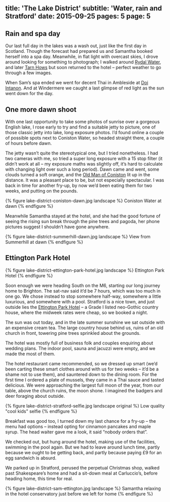 title: 'The Lake District'
subtitle: 'Water, rain and Stratford'
date: 2015-09-25
pages: 5
page: 5
---

## Rain and spa day

Our last full day in the lakes was a wash out, just like the first day in Scotland. Though the forecast had prepared us and Samantha booked herself into a spa day. Meanwhile, in flat light with overcast skies, I drove around looking for something to photograph; I walked around [Rydal Water](https://en.wikipedia.org/wiki/Rydal_Water), and later [Tarn Hows](https://en.wikipedia.org/wiki/Tarn_Hows) but soon returned to the hotel – perfect weather to go through a few images.

When Sam’s spa ended we went for decent Thai in Ambleside at [Doi Intanon](https://www.tripadvisor.co.uk/Restaurant_Review-g186319-d1198285-Reviews-Doi_Intanon_Thai_Restaurant-Ambleside_Lake_District_Cumbria_England.html). And at Windermere we caught a last glimpse of red light as the sun went down for the day.

## One more dawn shoot

With one last opportunity to take some photos of sunrise over a gorgeous English lake, I rose early to try and find a suitable jetty to picture, one of those classic jetty into lake, long exposure photos. I’d found online a couple of possible spots next to Coniston Water, so headed straight there, a couple of hours before dawn.

The jetty wasn’t quite the stereotypical one, but I tried nonetheless. I had two cameras with me, so tried a super long exposure with a 15 stop filter (it didn’t work at all – my exposure maths was slightly off, it’s hard to calculate with changing light over such a long period). Dawn came and went, some clouds turned a soft orange, and the [Old Man of Coniston](https://en.wikipedia.org/wiki/Old_Man_of_Coniston) lit up in the distance. It was a pleasant place to be, but not especially spectacular. I was back in time for another fry-up, by now we’d been eating them for two weeks, and putting on the pounds.

{% figure lake-district-coniston-dawn.jpg landscape %}
Coniston Water at dawn
{% endfigure %}

Meanwhile Samantha stayed at the hotel, and she had the good fortune of seeing the rising sun break through the pine trees and pagoda, her phone pictures suggest I shouldn’t have gone anywhere.

{% figure lake-district-summerhill-dawn.jpg landscape %}
View from Summerhill at dawn
{% endfigure %}

## Ettington Park Hotel

{% figure lake-district-ettington-park-hotel.jpg landscape %}
Ettington Park Hotel
{% endfigure %}

Soon enough we were heading South on the M6, starting our long journey home to Brighton. The sat-nav said it’d be 7 hours, which was too much in one go. We chose instead to stop somewhere half-way, somewhere a little luxurious, and somewhere with a pool. Stratford is a nice town, and just outside lies the [Ettington Park Hotel](https://en.wikipedia.org/wiki/Ettington_Park_Hotel) – a Grade I listed neo-Gothic country house, where the midweek rates were cheap, so we booked a night.

The sun was out today, and in the late summer sunshine we sat outside with an expensive cream tea. The large country house behind us, ruins of an old church in front, towering pine trees sprinkled about the grounds.

The hotel was mostly full of business folk and couples enquiring about wedding plans. The indoor pool, sauna and jacuzzi were empty, and we made the most of them.

The hotel restaurant came recommended, so we dressed up smart (we’d been carting these smart clothes around with us for two weeks – it’d be a shame not to use them), and sauntered down to the dining room. For the first time I ordered a plate of mussels, they came in a Thai sauce and tasted delicious. We were approaching the largest full moon of the year, from our table, above the church ruins, the moon shone. I imagined the badgers and deer foraging about outside.

{% figure lake-district-stratford-selfie.jpg landscape original %}
Low quality "cool kids" selfie
{% endfigure %}

Breakfast was good too, I turned down my last chance for a fry-up – the menu had options – instead opting for cinnamon pancakes and maple syrup. The head waiter gave me a look, it said “nobody orders that”.

We checked out, but hung around the hotel, making use of the facilities, swimming in the pool again. But we had to leave around lunch time, partly because we ought to be getting back, and partly because paying £9 for an egg sandwich is absurd.

We parked up in Stratford, perused the perpetual Christmas shop, walked past Shakespeare’s home and had a sit-down meal at Carluccio’s, before heading home, this time for real.

{% figure lake-district-sam-ettington.jpg landscape %}
Samantha relaxing in the hotel conservatory just before we left for home
{% endfigure %}
